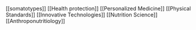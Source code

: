 [[somatotypes]]
[[Health protection]]
[[Personalized Medicine]]
[[Physical Standards]]
[[Innovative Technologies]]
[[Nutrition Science]]
[[Anthroponutritiology]]
